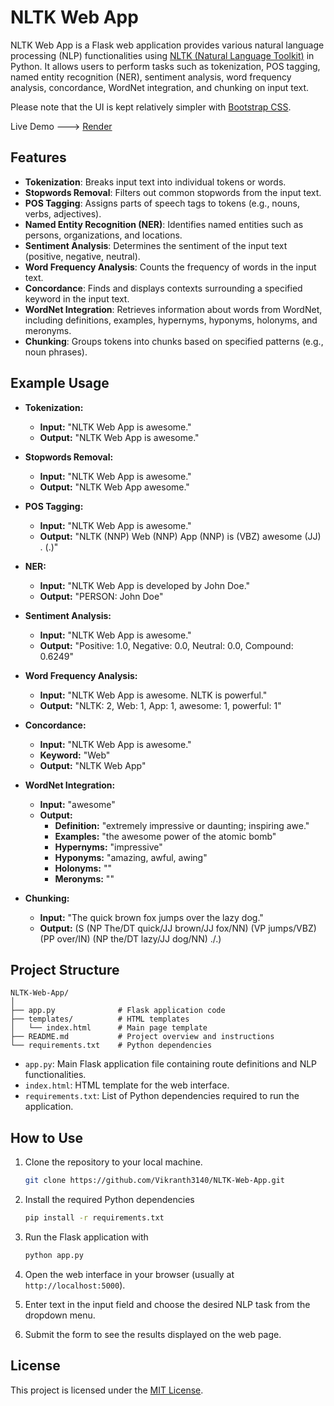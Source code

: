 # NLTK Web App

NLTK Web App is a Flask web application provides various natural language processing (NLP) functionalities using [NLTK (Natural Language Toolkit)](https://www.nltk.org/) in Python. It allows users to perform tasks such as tokenization, POS tagging, named entity recognition (NER), sentiment analysis, word frequency analysis, concordance, WordNet integration, and chunking on input text.

Please note that the UI is kept relatively simpler with [Bootstrap CSS](https://getbootstrap.com/).

Live Demo ---> [Render](https://nltk-web-app.onrender.com)


## Features

- **Tokenization**: Breaks input text into individual tokens or words.
- **Stopwords Removal**: Filters out common stopwords from the input text.
- **POS Tagging**: Assigns parts of speech tags to tokens (e.g., nouns, verbs, adjectives).
- **Named Entity Recognition (NER)**: Identifies named entities such as persons, organizations, and locations.
- **Sentiment Analysis**: Determines the sentiment of the input text (positive, negative, neutral).
- **Word Frequency Analysis**: Counts the frequency of words in the input text.
- **Concordance**: Finds and displays contexts surrounding a specified keyword in the input text.
- **WordNet Integration**: Retrieves information about words from WordNet, including definitions, examples, hypernyms, hyponyms, holonyms, and meronyms.
- **Chunking**: Groups tokens into chunks based on specified patterns (e.g., noun phrases).


## Example Usage

- **Tokenization:**
  - **Input:** "NLTK Web App is awesome."
  - **Output:** "NLTK Web App is awesome."

- **Stopwords Removal:**
  - **Input:** "NLTK Web App is awesome."
  - **Output:** "NLTK Web App awesome."

- **POS Tagging:**
  - **Input:** "NLTK Web App is awesome."
  - **Output:** "NLTK (NNP) Web (NNP) App (NNP) is (VBZ) awesome (JJ) . (.)"

- **NER:**
  - **Input:** "NLTK Web App is developed by John Doe."
  - **Output:** "PERSON: John Doe"

- **Sentiment Analysis:**
  - **Input:** "NLTK Web App is awesome."
  - **Output:** "Positive: 1.0, Negative: 0.0, Neutral: 0.0, Compound: 0.6249"

- **Word Frequency Analysis:**
  - **Input:** "NLTK Web App is awesome. NLTK is powerful."
  - **Output:** "NLTK: 2, Web: 1, App: 1, awesome: 1, powerful: 1"

- **Concordance:**
  - **Input:** "NLTK Web App is awesome."
  - **Keyword:** "Web"
  - **Output:** "NLTK Web App"

- **WordNet Integration:**
  - **Input:** "awesome"
  - **Output:** 
    - **Definition:** "extremely impressive or daunting; inspiring awe."
    - **Examples:** "the awesome power of the atomic bomb"
    - **Hypernyms:** "impressive"
    - **Hyponyms:** "amazing, awful, awing"
    - **Holonyms:** ""
    - **Meronyms:** ""

- **Chunking:**
  - **Input:** "The quick brown fox jumps over the lazy dog."
  - **Output:** (S (NP The/DT quick/JJ brown/JJ fox/NN) (VP jumps/VBZ) (PP over/IN) (NP the/DT lazy/JJ dog/NN) ./.)


## Project Structure

    NLTK-Web-App/
    │
    ├── app.py              # Flask application code
    ├── templates/          # HTML templates
    │   └── index.html      # Main page template
    ├── README.md           # Project overview and instructions
    └── requirements.txt    # Python dependencies


- `app.py`: Main Flask application file containing route definitions and NLP functionalities.
- `index.html`: HTML template for the web interface.
- `requirements.txt`: List of Python dependencies required to run the application.


## How to Use

1. Clone the repository to your local machine.
    ```bash
    git clone https://github.com/Vikranth3140/NLTK-Web-App.git
    ```

2. Install the required Python dependencies
    ```bash
    pip install -r requirements.txt
    ```

3. Run the Flask application with
    ```bash
    python app.py
    ```

4. Open the web interface in your browser (usually at `http://localhost:5000`).

5. Enter text in the input field and choose the desired NLP task from the dropdown menu.

6. Submit the form to see the results displayed on the web page.


## License

This project is licensed under the [MIT License](LICENSE).
